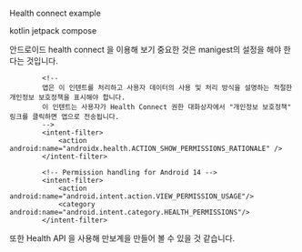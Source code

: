 Health connect example 

kotlin jetpack compose

안드로이드 health connect 을 이용해 보기 중요한 것은 manigest의 설정을 해야 한다는 것입니다. 

            <!--
            앱은 이 인텐트를 처리하고 사용자 데이터의 사용 및 처리 방식을 설명하는 적절한 개인정보 보호정책을 표시해야 합니다.
            이 인텐트는 사용자가 Health Connect 권한 대화상자에서 "개인정보 보호정책" 링크를 클릭하면 앱으로 전송됩니다.
            -->
            <intent-filter>
                <action android:name="androidx.health.ACTION_SHOW_PERMISSIONS_RATIONALE" />
            </intent-filter>

            <!-- Permission handling for Android 14 -->
            <intent-filter>
                <action android:name="android.intent.action.VIEW_PERMISSION_USAGE"/>
                <category android:name="android.intent.category.HEALTH_PERMISSIONS"/>
            </intent-filter>

또한 Health API 을 사용해 만보계을 만들어 볼 수 있을 것 같습니다.  
